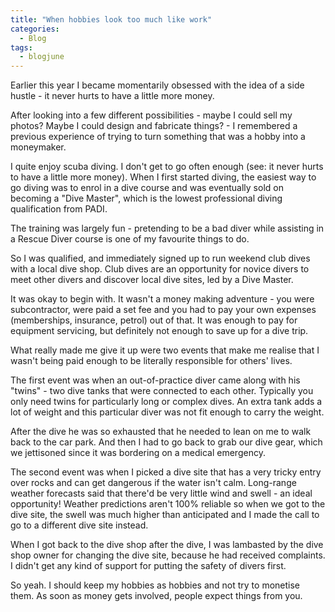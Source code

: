 ```yaml
---
title: "When hobbies look too much like work"
categories:
  - Blog
tags:
  - blogjune
---
```


Earlier this year I became momentarily obsessed with the idea of a side hustle - it never hurts to have a little more money.

After looking into a few different possibilities - maybe I could sell my photos? Maybe I could design and fabricate things? - I
remembered a previous experience of trying to turn something that was a hobby into a moneymaker.

I quite enjoy scuba diving. I don't get to go often enough (see: it never hurts to have a little more money). When I first
started diving, the easiest way to go diving was to enrol in a dive course and was eventually sold on becoming a "Dive Master",
which is the lowest professional diving qualification from PADI.

The training was largely fun - pretending to be a bad diver while assisting in a Rescue Diver course is one of my favourite things
to do.

So I was qualified, and immediately signed up to run weekend club dives with a local dive shop. Club dives are an opportunity for
novice divers to meet other divers and discover local dive sites, led by a Dive Master.

It was okay to begin with. It wasn't a money making adventure - you were subcontractor, were paid a set fee and you had to pay
your own expenses (memberships, insurance, petrol) out of that. It was enough to pay for equipment servicing, but definitely
not enough to save up for a dive trip.

What really made me give it up were two events that make me realise that I wasn't being paid enough to be literally responsible for
others' lives.

The first event was when an out-of-practice diver came along with his "twins" - two dive tanks that were connected to each other. Typically
you only need twins for particularly long or complex dives. An extra tank adds a lot of weight and this particular diver was not fit
enough to carry the weight.

After the dive he was so exhausted that he needed to lean on me to walk back to the car park. And then I had to go back to grab our
dive gear, which we jettisoned since it was bordering on a medical emergency.

The second event was when I picked a dive site that has a very tricky entry over rocks and can get dangerous if the water isn't calm.
Long-range weather forecasts said that there'd be very little wind and swell - an ideal opportunity! Weather predictions aren't 100%
reliable so when we got to the dive site, the swell was much higher than anticipated and I made the call to go to a different dive site
instead.

When I got back to the dive shop after the dive, I was lambasted by the dive shop owner for changing the dive site, because he had
received complaints. I didn't get any kind of support for putting the safety of divers first.

So yeah. I should keep my hobbies as hobbies and not try to monetise them. As soon as money gets involved, people expect things from you.